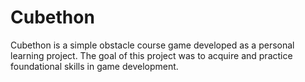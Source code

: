 # Cubethon
Cubethon is a simple obstacle course game developed as a personal learning project. The goal of this project was to acquire and practice foundational skills in game development.
